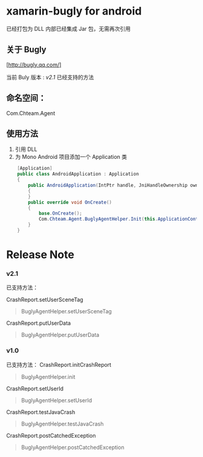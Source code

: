 # xamarin-bugly for android

已经打包为 DLL 内部已经集成 Jar 包，无需再次引用

## 关于 Bugly
[http://bugly.qq.com/]

当前 Buly 版本 : *v2.1*
已经支持的方法 

## 命名空间：
Com.Chteam.Agent

## 使用方法
1. 引用 DLL
2. 为 Mono Android 项目添加一个 Application 类

``` csharp
    [Application]
    public class AndroidApplication : Application
    {
        public AndroidApplication(IntPtr handle, JniHandleOwnership ownerShip) : base(handle, ownerShip)
        {
        }
        public override void OnCreate()
        {
            base.OnCreate();
            Com.Chteam.Agent.BuglyAgentHelper.Init(this.ApplicationContext, "appId");
        }
    }
```


# Release Note
### v2.1
已支持方法：

CrashReport.setUserSceneTag
> BuglyAgentHelper.setUserSceneTag

CrashReport.putUserData
> BuglyAgentHelper.putUserData

### v1.0
已支持方法：
CrashReport.initCrashReport
> BuglyAgentHelper.init

CrashReport.setUserId
> BuglyAgentHelper.setUserId

CrashReport.testJavaCrash
> BuglyAgentHelper.testJavaCrash

CrashReport.postCatchedException
> BuglyAgentHelper.postCatchedException
